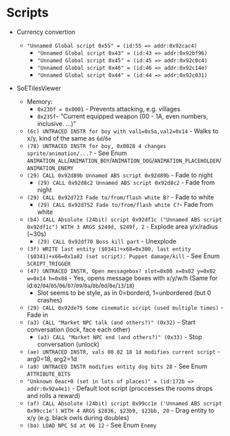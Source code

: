 # Scripts

- Currency convertion
  - ``"Unnamed Global script 0x55" = (id:55 => addr:0x92cac4)``
    - ``"Unnamed Global script 0x43" = (id:43 => addr:0x92bf96)``
    - ``"Unnamed Global script 0x45" = (id:45 => addr:0x92c0c4)``
    - ``"Unnamed Global script 0x46" = (id:46 => addr:0x92c14e)``
    - ``"Unnamed Global script 0x44" = (id:44 => addr:0x92c031)``

- SoETilesViewer
  - Memory:
    - ``0x23bf = 0x0001`` - Prevents attacking, e.g. villages
    - ``0x235f``- "Current equipped weapon (00 - 1A, even numbers, inclusive. …)"
  - ``(6c) UNTRACED INSTR for boy with val1=0x5a,val2=0x14`` - Walks to x/y, kind of the same as ``6d``/``6e``
  - ``(78) UNTRACED INSTR for boy, 0x0028 4 changes sprite/animation/...?`` - See Enum ``ANIMATION_ALL``/``ANIMATION_BOY``/``ANIMATION_DOG``/``ANIMATION_PLACEHOLDER``/``ANIMATION_ENEMY``
  - ``(29) CALL 0x92d89b Unnamed ABS script 0x92d89b`` - Fade to night
    - ``(29) CALL 0x92d8c2 Unnamed ABS script 0x92d8c2`` - Fade from night
  - ``(29) CALL 0x92d723 Fade to/from/flash white B?`` - Fade to white
    - ``(29) CALL 0x92d752 Fade to/from/flash white C?``- Fade from white
  - ``(b4) CALL Absolute (24bit) script 0x92df1c ("Unnamed ABS script 0x92df1c") WITH 3 ARGS $249d, $249f, 2`` - Explode area y/x/radius (~30s)
    - ``(29) CALL 0x92df70 Boss kill part`` - Unexplode
  - ``(3f) WRITE last entity ($0341)+x68=0x300, last entity ($0341)+x66=0x1a82 (set script): Puppet damage/kill`` - See Enum ``SCRIPT_TRIGGER``
  - ``(47) UNTRACED INSTR, Open messagebox? slot=0x00 x=0x02 y=0x02 w=0x14 h=0x08`` - Yes, opens message boxes with x/y/w/h (Same for id:``02``/``04``/``05``/``06``/``07``/``09``/``0a``/``0b``/``0d``/``0e``/``13``/``18``)
    - Slot seems to be style, as in 0=borderd, 1=unbordered (but 0 crashes)
  - ``(29) CALL 0x92de75 Some cinematic script (used multiple times)`` - Fade in
  - ``(a3) CALL "Market NPC talk (and others?)" (0x32)`` - Start conversation (lock, face each other)
    - ``(a3) CALL "Market NPC end (and others?)" (0x33)`` - Stop conversation (unlock)
  - ``(ae) UNTRACED INSTR, vals 00 02 18 1d modifies current script`` - arg0=18, arg2=1d
  - ``(a9) UNTRACED INSTR modifies entity dog bits 28`` - See Enum ``ATTRIBUTE_BITS``
  - ``"Unknown 0eac+0 (set in lots of places)" = (id:172b => addr:0x92a4e1)`` - Default loot script (proccesses the rooms drops and rolls a reward)
  - ``(af) CALL Absolute (24bit) script 0x99cc1e ('Unnamed ABS script 0x99cc1e') WITH 4 ARGS $2836, $23b9, $23bb, 20`` - Drag entity to x/y (e.g. black owls during doubles)
  - ``(ba) LOAD NPC 5d at 06 12`` - See Enum ``Enemy``